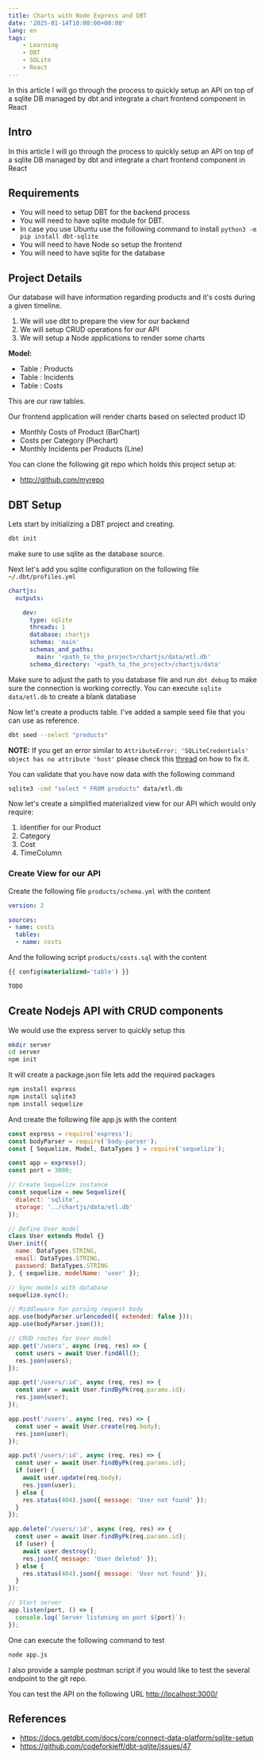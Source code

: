 ```yaml
---
title: Charts with Node Express and DBT
date: '2025-01-14T10:00:00+00:00'
lang: en
tags:
    - Learning
    - DBT
    - SQLite
    - React
---
```


In this article I will go through the process to quickly setup an API on top of a sqlite DB managed by dbt and integrate a chart frontend component in React

## Intro ##

In this article I will go through the process to quickly setup an API on top of a sqlite DB managed by dbt and integrate a chart frontend component in React

## Requirements ##

* You will need to setup DBT for the backend process
* You will need to have sqlite module for DBT.
* In case you use Ubuntu use the following command to install `python3 -m pip install dbt-sqlite`
* You will need to have Node so setup the frontend
* You will need to have sqlite for the database

## Project Details ##

Our database will have information regarding products and it's costs during a given timeline.

1. We will use dbt to prepare the view for our backend
1. We will setup CRUD operations for our API
1. We will setup a Node applications to render some charts

**Model:**

* Table : Products
* Table : Incidents
* Table : Costs

This are our raw tables.

Our frontend application will render charts based on selected product ID

* Monthly Costs of Product (BarChart)
* Costs per Category (Piechart)
* Monthly Incidents per Products (Line)

You can clone the following git repo which holds this project setup at:

* <http://github.com/myrepo>

## DBT Setup ##

Lets start by initializing a DBT project and creating.

```bash
dbt init
```

make sure to use sqlite as the database source.

Next let's add you sqlite configuration on the following file `~/.dbt/profiles.yml`

```yaml
chartjs:
  outputs:

    dev:
      type: sqlite
      threads: 1
      database: chartjs
      schema: 'main'
      schemas_and_paths:
        main: '<path_to_the_project>/chartjs/data/etl.db'
      schema_directory: '<path_to_the_project>/chartjs/data'
```

Make sure to adjust the path to you database file and run `dbt debug` to make sure the connection is working correctly.
You can execute `sqlite data/etl.db` to create a blank database

Now let's create a products table. I've added a sample seed file that you can use as reference.

```bash
dbt seed --select "products"
```

**NOTE:** If you get an error similar to `AttributeError: 'SQLiteCredentials' object has no attribute 'host'` please check this [thread](https://github.com/codeforkjeff/dbt-sqlite/issues/47) on how to fix it.

You can validate that you have now data with the following command

```bash
sqlite3 -cmd "select * FROM products" data/etl.db
```

Now let's create a simplified materialized view for our API which would only require:

 1. Identifier for our Product
 1. Category
 1. Cost
 1. TimeColumn

### Create View for our API ###

Create the following file `products/schema.yml` with the content

```yaml
version: 2

sources:
- name: costs
  tables:
  - name: costs
```

And the following script `products/costs.sql` with the content

```sql
{{ config(materialized='table') }}

TODO
```

## Create Nodejs API with CRUD components ##

We would use the express server to quickly setup this

```bash
mkdir server
cd server
npm init
```

It will create a package.json file lets add the required packages

```bash
npm install express
npm install sqlite3
npm install sequelize
```

And create the following file app.js with the content

```javascript
const express = require('express');
const bodyParser = require('body-parser');
const { Sequelize, Model, DataTypes } = require('sequelize');

const app = express();
const port = 3000;

// Create Sequelize instance
const sequelize = new Sequelize({
  dialect: 'sqlite',
  storage: '../chartjs/data/etl.db'
});

// Define User model
class User extends Model {}
User.init({
  name: DataTypes.STRING,
  email: DataTypes.STRING,
  password: DataTypes.STRING
}, { sequelize, modelName: 'user' });

// Sync models with database
sequelize.sync();

// Middleware for parsing request body
app.use(bodyParser.urlencoded({ extended: false }));
app.use(bodyParser.json());

// CRUD routes for User model
app.get('/users', async (req, res) => {
  const users = await User.findAll();
  res.json(users);
});

app.get('/users/:id', async (req, res) => {
  const user = await User.findByPk(req.params.id);
  res.json(user);
});

app.post('/users', async (req, res) => {
  const user = await User.create(req.body);
  res.json(user);
});

app.put('/users/:id', async (req, res) => {
  const user = await User.findByPk(req.params.id);
  if (user) {
    await user.update(req.body);
    res.json(user);
  } else {
    res.status(404).json({ message: 'User not found' });
  }
});

app.delete('/users/:id', async (req, res) => {
  const user = await User.findByPk(req.params.id);
  if (user) {
    await user.destroy();
    res.json({ message: 'User deleted' });
  } else {
    res.status(404).json({ message: 'User not found' });
  }
});

// Start server
app.listen(port, () => {
  console.log(`Server listening on port ${port}`);
});
```

One can execute the following command to test

```bash
node app.js
```

I also provide a sample postman script if you would like to test the several endpoint to the git repo.

You can test the API on the following URL <http://localhost:3000/>

## References ##

* <https://docs.getdbt.com/docs/core/connect-data-platform/sqlite-setup>
* <https://github.com/codeforkjeff/dbt-sqlite/issues/47>
